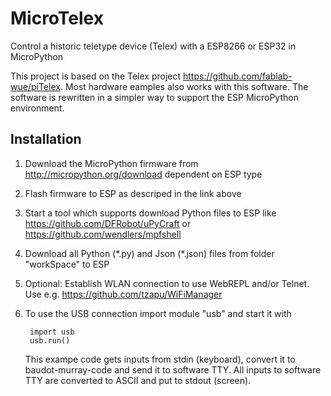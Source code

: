 # MicroTelex

Control a historic teletype device (Telex) with a ESP8266 or ESP32 in MicroPython

This project is based on the Telex project <https://github.com/fablab-wue/piTelex>. Most hardware eamples also works with this software.
The software is rewritten in a simpler way to support the ESP MicroPython environment.

## Installation

1) Download the MicroPython firmware from <http://micropython.org/download> dependent on ESP type

2) Flash firmware to ESP as descriped in the link above

3) Start a tool which supports download Python files to ESP like <https://github.com/DFRobot/uPyCraft> or <https://github.com/wendlers/mpfshell>

4) Download all Python (\*.py) and Json (\*.json) files from folder "workSpace" to ESP

5) Optional: Establish WLAN connection to use WebREPL and/or Telnet. Use e.g. <https://github.com/tzapu/WiFiManager>

6) To use the USB connection import module "usb" and start it with

        import usb
        usb.run()

    This exampe code gets inputs from stdin (keyboard), convert it to baudot-murray-code and send it to software TTY. All inputs to software TTY are converted to ASCII and put to stdout (screen).
